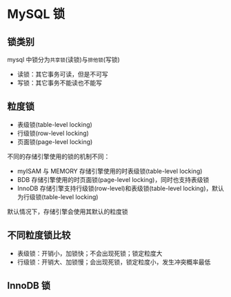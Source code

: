 # MySQL 锁

## 锁类别
mysql 中锁分为`共享锁`(读锁)与`排他锁`(写锁)
 - 读锁：其它事务可读，但是不可写
 - 写锁：其它事务不能读也不能写

## 粒度锁
 - 表级锁(table-level locking)
 - 行级锁(row-level locking)
 - 页面锁(page-level locking)

不同的存储引擎使用的锁的机制不同：
 - myISAM 与 MEMORY 存储引擎使用的时表级锁(table-level locking)
 - BDB 存储引擎使用的时页面锁(page-level locking)，同时也支持表级锁
 - InnoDB 存储引擎支持行级锁(row-level)和表级锁(table-level locking)，默认为行级锁(table-level locking)

默认情况下，存储引擎会使用其默认的粒度锁

## 不同粒度锁比较
 - 表级锁：开销小，加锁快；不会出现死锁；锁定粒度大
 - 行级锁：开销大、加锁慢；会出现死锁，锁定粒度小，发生冲突概率最低


## InnoDB 锁
